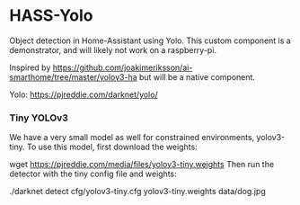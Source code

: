 # HASS-Yolo
Object detection in Home-Assistant using Yolo. This custom component is a demonstrator, and will likely not work on a raspberry-pi.

Inspired by https://github.com/joakimeriksson/ai-smarthome/tree/master/yolov3-ha but will be a native component. 

Yolo: https://pjreddie.com/darknet/yolo/

### Tiny YOLOv3
We have a very small model as well for constrained environments, yolov3-tiny. To use this model, first download the weights:

wget https://pjreddie.com/media/files/yolov3-tiny.weights
Then run the detector with the tiny config file and weights:

./darknet detect cfg/yolov3-tiny.cfg yolov3-tiny.weights data/dog.jpg
